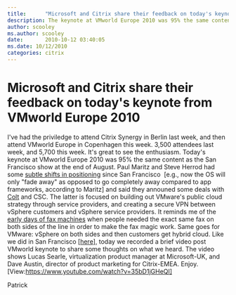 ```yaml
---
title:      "Microsoft and Citrix share their feedback on today's keynote from VMworld Europe 2010"
description: The keynote at VMworld Europe 2010 was 95% the same content as the San Francisco show at the end of August 2010.
author: scooley
ms.author: scooley
date:       2010-10-12 03:40:05
ms.date: 10/12/2010
categories: citrix
---
```

# Microsoft and Citrix share their feedback on today's keynote from VMworld Europe 2010

I've had the priviledge to attend Citrix Synergy in Berlin last week, and then attend VMworld Europe in Copenhagen this week. 3,500 attendees last week, and 5,700 this week. It's great to see the enthusiasm. Today's keynote at VMworld Europe 2010 was 95% the same content as the San Francisco show at the end of August. Paul Maritz and Steve Herrod had some [subtle shifts in positioning](https://www.networkworld.com/news/2010/090110-microsoft-responds-to-vmware.html?hpg1=bn) since San Francisco  [e.g., now the OS will only "fade away" as opposed to go completely away compared to app frameworks, according to Maritz] and said they announed some deals with [Colt](http://www.colt.net/managedservices/uk/en/news-events/press-releases/colt-partners-with-vmware-to-deliver-vcloud-datacenter-service-throughout-europe.aspx) and CSC. The latter is focused on building out VMware's public cloud strategy through service providers, and creating a secure VPN between vSphere customers and vSphere service providers. It reminds me of the [early days of fax machines](http://communication.howstuffworks.com/fax-machine1.htm) when people needed the exact same fax on both sides of the line in order to make the fax magic work. Same goes for VMware: vSphere on both sides and then customers get hybrid cloud. Like we did in San Francisco [[here](https://www.youtube.com/watch?v=3xamfOo6Lk4)], today we recorded a brief video post VMworld keynote to share some thoughts on what we heard. The video shows Lucas Searle, virtualization product manager at Microsoft-UK, and Dave Austin, director of product marketing for Citrix-EMEA. Enjoy. [View:https://www.youtube.com/watch?v=35bD1jGHeQI] 

Patrick
